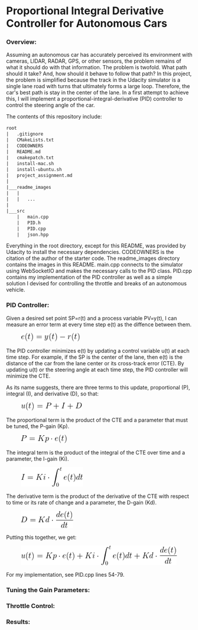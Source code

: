 # Proportional Integral Derivative Controller for Autonomous Cars
### Overview:
Assuming an autonomous car has accurately perceived its environment with cameras, LIDAR, RADAR, GPS, or other sensors, the problem remains of what it should do with that information. The problem is twofold. What path should it take? And, how should it behave to follow that path? In this project, the problem is simplified because the track in the Udacity simulator is a single lane road with turns that ultimately forms a large loop. Therefore, the car's best path is stay in the center of the lane. In a first attempt to achieve this, I will implement a proportional-integral-derivative (PID) controller to control the steering angle of the car. 

The contents of this repository include:
```
root
|   .gitignore
|   CMakeLists.txt
|   CODEOWNERS
|   README.md
|   cmakepatch.txt
|   install-mac.sh
|   install-ubuntu.sh
|   project_assignment.md
|
|___readme_images
|   |   
|   |   ...
|   
|___src
    |   main.cpp
    |   PID.h
    |   PID.cpp
    |   json.hpp
```

Everything in the root directory, except for this README, was provided by Udacity to install the necessary dependencies. CODEOWNERS is the citation of the author of the starter code. The readme_images directory contains the images in this README. main.cpp connects to the simulator using WebSocketIO and makes the necessary calls to the PID class. PID.cpp contains my implementation of the PID controller as well as a simple solution I devised for controlling the throttle and breaks of an autonomous vehicle.

### PID Controller:
Given a desired set point SP=r(t) and a process variable PV=y(t), I can measure an error term at every time step e(t) as the diffence between them. 
 <figure>
  <img src="readme_images/CTE.png"/>
</figure>
 <p></p>
The PID controller minimizes e(t) by updating a control variable u(t) at each time step. For example, if the SP is the center of the lane, then e(t) is the distance of the car from the lane center or its cross-track error (CTE). By updating u(t) or the steering angle at each time step, the PID controller will minimize the CTE.

As its name suggests, there are three terms to this update, proportional (P), integral (I), and derivative (D), so that:
 <figure>
  <img src="readme_images/PID.png"/>
</figure>
 <p></p>
 The proportional term is the product of the CTE and a parameter that must be tuned, the P-gain (Kp).
 <figure>
  <img src="readme_images/P.png"/>
</figure>
 <p></p>
 The integral term is the product of the integral of the CTE over time and a parameter, the I-gain (Ki).
 <figure>
  <img src="readme_images/I.png"/>
</figure>
 <p></p>
 The derivative term is the product of the derivative of the CTE with respect to time or its rate of change and a parameter, the D-gain (Kd).
 <figure>
  <img src="readme_images/D.png"/>
</figure>
 <p></p>
 Putting this together, we get:
  <figure>
  <img src="readme_images/PIDcomplete.png"/>
</figure>
 <p></p>
For my implementation, see PID.cpp lines 54-79.

### Tuning the Gain Parameters:
### Throttle Control:
### Results:
